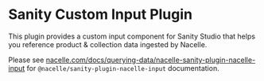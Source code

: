 # Sanity Custom Input Plugin

This plugin provides a custom input component for Sanity Studio that helps you reference product & collection data ingested by Nacelle.

Please see [nacelle.com/docs/querying-data/nacelle-sanity-plugin-nacelle-input](https://nacelle.com/docs/querying-data/nacelle-sanity-plugin-nacelle-input) for `@nacelle/sanity-plugin-nacelle-input` documentation.
